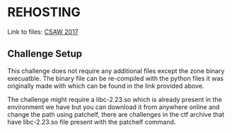# REHOSTING

Link to files: [CSAW 2017](https://github.com/osirislab/CSAW-CTF-2017-Quals/tree/master/pwn/zone)

## Challenge Setup
This challenge does not require any additional files except the zone binary execuatble. The binary file can be re-compiled with the python files it was originally made with which can be found in the link provided above.

The challenge might require a libc-2.23.so which is already present in the environment we have but you can download it from anywhere online and change the path using patchelf, there are challenges in the ctf archive that have libc-2.23.so file present with the patchelf command.